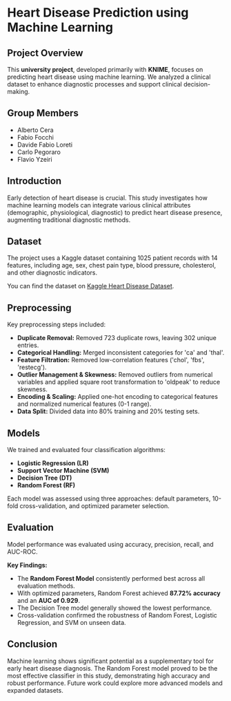 # Heart Disease Prediction using Machine Learning

## Project Overview

This **university project**, developed primarily with **KNIME**, focuses on predicting heart disease using machine learning. We analyzed a clinical dataset to enhance diagnostic processes and support clinical decision-making.

## Group Members

* Alberto Cera
* Fabio Focchi
* Davide Fabio Loreti
* Carlo Pegoraro
* Flavio Yzeiri

## Introduction

Early detection of heart disease is crucial. This study investigates how machine learning models can integrate various clinical attributes (demographic, physiological, diagnostic) to predict heart disease presence, augmenting traditional diagnostic methods.

## Dataset

The project uses a Kaggle dataset containing 1025 patient records with 14 features, including age, sex, chest pain type, blood pressure, cholesterol, and other diagnostic indicators.

You can find the dataset on [Kaggle Heart Disease Dataset](https://www.kaggle.com/datasets/johnsmith88/heart-disease-dataset/data).

## Preprocessing

Key preprocessing steps included:

* **Duplicate Removal:** Removed 723 duplicate rows, leaving 302 unique entries.
* **Categorical Handling:** Merged inconsistent categories for 'ca' and 'thal'.
* **Feature Filtration:** Removed low-correlation features ('chol', 'fbs', 'restecg').
* **Outlier Management & Skewness:** Removed outliers from numerical variables and applied square root transformation to 'oldpeak' to reduce skewness.
* **Encoding & Scaling:** Applied one-hot encoding to categorical features and normalized numerical features (0-1 range).
* **Data Split:** Divided data into 80% training and 20% testing sets.

## Models

We trained and evaluated four classification algorithms:

* **Logistic Regression (LR)**
* **Support Vector Machine (SVM)**
* **Decision Tree (DT)**
* **Random Forest (RF)**

Each model was assessed using three approaches: default parameters, 10-fold cross-validation, and optimized parameter selection.

## Evaluation

Model performance was evaluated using accuracy, precision, recall, and AUC-ROC.

**Key Findings:**

* The **Random Forest Model** consistently performed best across all evaluation methods.
* With optimized parameters, Random Forest achieved **87.72% accuracy** and an **AUC of 0.929**.
* The Decision Tree model generally showed the lowest performance.
* Cross-validation confirmed the robustness of Random Forest, Logistic Regression, and SVM on unseen data.

## Conclusion

Machine learning shows significant potential as a supplementary tool for early heart disease diagnosis. The Random Forest model proved to be the most effective classifier in this study, demonstrating high accuracy and robust performance. Future work could explore more advanced models and expanded datasets.
